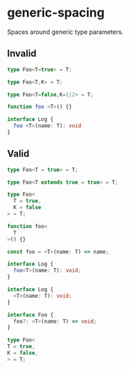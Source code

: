 # generic-spacing

Spaces around generic type parameters.

## Invalid

<!-- eslint-skip -->
```ts invalid
type Foo<T=true> = T;

type Foo<T,K> = T;

type Foo<T=false,K=1|2> = T;

function foo <T>() {}

interface Log {
  foo <T>(name: T): void
}
```

## Valid

<!-- eslint-skip -->
```ts valid
type Foo<T = true> = T;

type Foo<T extends true = true> = T;

type Foo<
  T = true,
  K = false
> = T;

function foo<
  T
>() {}

const foo = <T>(name: T) => name;

interface Log {
  foo<T>(name: T): void;
}

interface Log {
  <T>(name: T): void;
}

interface Foo {
  foo?: <T>(name: T) => void;
}

type Foo<
T = true,
K = false,
> = T;
```
